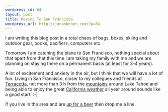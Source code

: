 ```yaml
--- 
wordpress_id: 84
layout: post
title: Moving To San Francisco
wordpress_url: http://jonasboner.com/?p=84
---
```

I am writing this blog post in a total chaos of bags, boxes, skiing and outdoor gear, books, pacifiers, computers etc.

Tomorrow I am catching the plane to San Francisco, nothing special about that apart from that this time I am taking my family with me and we are planning on staying there on a permanent basis (at least for 3-4 years).

A lot of excitement and anxiety in the air, but I think that we will have a lot of fun. Living in San Francisco, closer to my collegues and friends at <a href="http://www.terracottatech.com/">Terracotta</a>, not more than 3 h from the <a href="http://www.skiheavenly.com/">mountains</a> around Lake Tahoe and being able to enjoy the great <a href="http://www.google.com/search?q=weather+san+francisco">California weather</a> all year around sounds like a good start. :-)

If you live in the area and are <a href="http://www.thirstybear.com/">up for a beer</a> then drop me a line.
